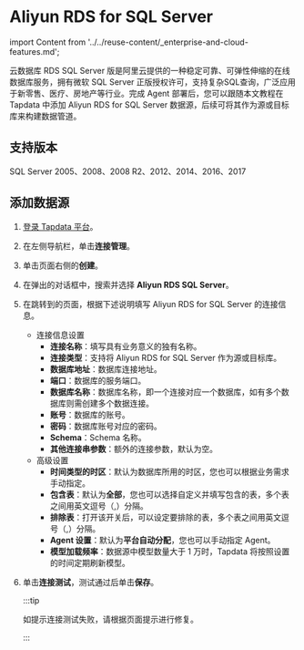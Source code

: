 # Aliyun RDS for SQL Server

import Content from '../../reuse-content/_enterprise-and-cloud-features.md';

<Content />

云数据库 RDS SQL Server 版是阿里云提供的一种稳定可靠、可弹性伸缩的在线数据库服务，拥有微软 SQL Server 正版授权许可，支持复杂SQL查询，广泛应用于新零售、医疗、房地产等行业。完成 Agent 部署后，您可以跟随本文教程在 Tapdata 中添加 Aliyun RDS for SQL Server 数据源，后续可将其作为源或目标库来构建数据管道。


## 支持版本

SQL Server 2005、2008、2008 R2、2012、2014、2016、2017

## 添加数据源

1. [登录 Tapdata 平台](../../user-guide/log-in.md)。

2. 在左侧导航栏，单击**连接管理**。

3. 单击页面右侧的**创建**。

4. 在弹出的对话框中，搜索并选择 **Aliyun RDS SQL Server**。

5. 在跳转到的页面，根据下述说明填写 Aliyun RDS for SQL Server 的连接信息。

   * 连接信息设置
      * **连接名称**：填写具有业务意义的独有名称。
      * **连接类型**：支持将 Aliyun RDS for SQL Server 作为源或目标库。
      * **数据库地址**：数据库连接地址。
      * **端口**：数据库的服务端口。
      * **数据库名称**：数据库名称，即一个连接对应一个数据库，如有多个数据库则需创建多个数据连接。
      * **账号**：数据库的账号。
      * **密码**：数据库账号对应的密码。
      * **Schema**：Schema 名称。
      * **其他连接串参数**：额外的连接参数，默认为空。
   * 高级设置
      * **时间类型的时区**：默认为数据库所用的时区，您也可以根据业务需求手动指定。
      * **包含表**：默认为**全部**，您也可以选择自定义并填写包含的表，多个表之间用英文逗号（,）分隔。
      * **排除表**：打开该开关后，可以设定要排除的表，多个表之间用英文逗号（,）分隔。
      * **Agent 设置**：默认为**平台自动分配**，您也可以手动指定 Agent。
      * **模型加载频率**：数据源中模型数量大于 1 万时，Tapdata 将按照设置的时间定期刷新模型。
   
6. 单击**连接测试**，测试通过后单击**保存**。

   :::tip

   如提示连接测试失败，请根据页面提示进行修复。

   :::

